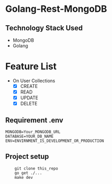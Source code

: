 # Golang-Rest-MongoDB

## Technology Stack Used
  * MongoDB
  * Golang

# Feature List
* On User Collections
  * [x] CREATE
  * [x] READ
  * [x] UPDATE
  * [x] DELETE

## Requirement .env
  ```
  MONGODB=Your_MONGODB_URL
  DATABASE=YOUR_DB_NAME
  ENV=ENVIRNMENT_IS_DEVELOPMENT_OR_PRODUCTION
```
## Project setup 
``` 
    git clone this_repo
    go get ./...
    make dev
